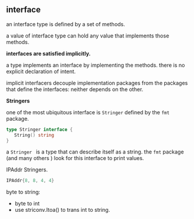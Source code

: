 ## interface

an interface type is defined by a set of methods.

a value of interface type can hold any value that implements those methods.

**interfaces are satisfied implicitly.**

a type implements an interface by implementing the methods. there is no explicit declaration of intent.

implicit interfacers decouple implementation packages from the packages that define the interfaces: neither depends on the other.



**Stringers**

one of the most ubiquitous interface is `Stringer` defined by the `fmt` package.

```go
type Stringer interface {
   String() string
}
```

a `Stringer ` is a type that can describe itself as a string. the `fmt` package (and many others ) look for this interface to print values.

 

IPAddr Stringers.

```go
IPAddr{8, 8, 4, 4}
```

byte to string:

* byte to int
* use striconv.Itoa() to trans int to string.



